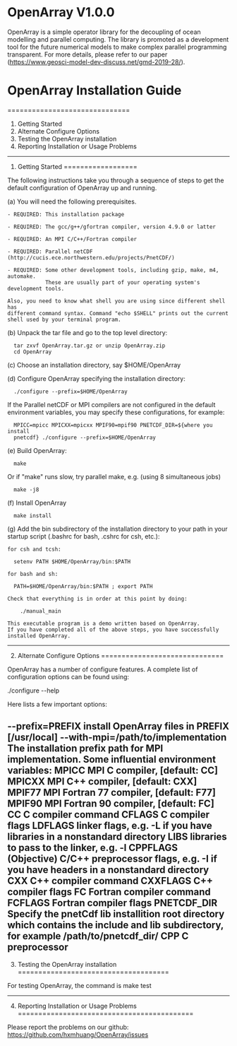 # OpenArray V1.0.0
OpenArray is a simple operator library for the decoupling of ocean modelling and parallel computing. The library is promoted as a development tool for the future numerical models to make complex parallel programming transparent. For more details, please refer to our paper (https://www.geosci-model-dev-discuss.net/gmd-2019-28/).

# OpenArray Installation Guide
==============================

1.  Getting Started
2.  Alternate Configure Options
3.  Testing the OpenArray installation
4.  Reporting Installation or Usage Problems


-------------------------------------------------------------------------

1. Getting Started
==================

The following instructions take you through a sequence of steps to get the
default configuration of OpenArray up and running.

(a) You will need the following prerequisites.

    - REQUIRED: This installation package

    - REQUIRED: The gcc/g++/gfortran compiler, version 4.9.0 or latter

    - REQUIRED: An MPI C/C++/Fortran compiler

    - REQUIRED: Parallel netCDF (http://cucis.ece.northwestern.edu/projects/PnetCDF/)

    - REQUIRED: Some other development tools, including gzip, make, m4, automake.
                These are usually part of your operating system's development tools.

    Also, you need to know what shell you are using since different shell has
    different command syntax. Command "echo $SHELL" prints out the current
    shell used by your terminal program.

(b) Unpack the tar file and go to the top level directory:

      tar zxvf OpenArray.tar.gz or unzip OpenArray.zip
      cd OpenArray

(c) Choose an installation directory, say $HOME/OpenArray

(d) Configure OpenArray specifying the installation directory:

      ./configure --prefix=$HOME/OpenArray

   If the Parallel netCDF or MPI compilers are not configured in the default
   environment variables, you may specify these configurations, for example:

      MPICC=mpicc MPICXX=mpicxx MPIF90=mpif90 PNETCDF_DIR=${where you install
      pnetcdf} ./configure --prefix=$HOME/OpenArray

(e) Build OpenArray:

      make

   Or if "make" runs slow, try parallel make, e.g. (using 8 simultaneous jobs)

      make -j8

(f) Install OpenArray

      make install

(g) Add the bin subdirectory of the installation directory to your path in your
    startup script (.bashrc for bash, .cshrc for csh, etc.):

    for csh and tcsh:

      setenv PATH $HOME/OpenArray/bin:$PATH

    for bash and sh:

      PATH=$HOME/OpenArray/bin:$PATH ; export PATH

    Check that everything is in order at this point by doing:

        ./manual_main

    This executable program is a demo written based on OpenArray.
    If you have completed all of the above steps, you have successfully installed OpenArray.

-------------------------------------------------------------------------

2. Alternate Configure Options
==============================

OpenArray has a number of configure features.  A complete list of configuration
options can be found using:

   ./configure --help

Here lists a few important options:

  --prefix=PREFIX         install OpenArray files in PREFIX [/usr/local]
  --with-mpi=/path/to/implementation
                          The installation prefix path for MPI implementation.
Some influential environment variables:
  MPICC       MPI C compiler, [default: CC]
  MPICXX      MPI C++ compiler, [default: CXX]
  MPIF77      MPI Fortran 77 compiler, [default: F77]
  MPIF90      MPI Fortran 90 compiler, [default: FC]
  CC          C compiler command
  CFLAGS      C compiler flags
  LDFLAGS     linker flags, e.g. -L<lib dir> if you have libraries in a
              nonstandard directory <lib dir>
  LIBS        libraries to pass to the linker, e.g. -l<library>
  CPPFLAGS    (Objective) C/C++ preprocessor flags, e.g. -I<include dir> if
              you have headers in a nonstandard directory <include dir>
  CXX         C++ compiler command
  CXXFLAGS    C++ compiler flags
  FC          Fortran compiler command
  FCFLAGS     Fortran compiler flags
  PNETCDF_DIR Specify the pnetCdf lib installition root directory which
              contains the include and lib subdirectory, for example
              /path/to/pnetcdf_dir/
  CPP         C preprocessor
-------------------------------------------------------------------------

3. Testing the OpenArray installation
=====================================

For testing OpenArray, the command is
     make test

-------------------------------------------------------------------------

4. Reporting Installation or Usage Problems
===========================================

Please report the problems on our github: https://github.com/hxmhuang/OpenArray/issues



